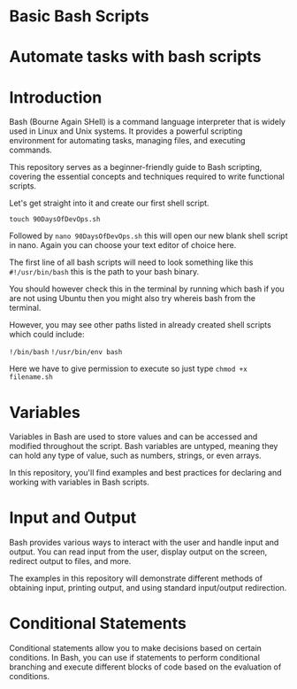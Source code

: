 # Basic Bash Scripts

# Automate tasks with bash scripts

# Introduction
Bash (Bourne Again SHell) is a command language interpreter that is widely used in Linux and Unix systems. It provides a powerful scripting environment for automating tasks, managing files, and executing commands.

This repository serves as a beginner-friendly guide to Bash scripting, covering the essential concepts and techniques required to write functional scripts.


Let's get straight into it and create our first shell script.

```touch 90DaysOfDevOps.sh```

Followed by ```nano 90DaysOfDevOps.sh``` this will open our new blank shell script in nano. Again you can choose your text editor of choice here.

The first line of all bash scripts will need to look something like this ```#!/usr/bin/bash``` this is the path to your bash binary.

You should however check this in the terminal by running which bash if you are not using Ubuntu then you might also try whereis bash from the terminal.

However, you may see other paths listed in already created shell scripts which could include:

```!/bin/bash```
```!/usr/bin/env bash```

Here we have to give permission to execute so just type ``` chmod +x filename.sh ```

# Variables

Variables in Bash are used to store values and can be accessed and modified throughout the script. Bash variables are untyped, meaning they can hold any type of value, such as numbers, strings, or even arrays.

In this repository, you'll find examples and best practices for declaring and working with variables in Bash scripts.

# Input and Output

Bash provides various ways to interact with the user and handle input and output. You can read input from the user, display output on the screen, redirect output to files, and more.

The examples in this repository will demonstrate different methods of obtaining input, printing output, and using standard input/output redirection.

# Conditional Statements

Conditional statements allow you to make decisions based on certain conditions. In Bash, you can use if statements to perform conditional branching and execute different blocks of code based on the evaluation of conditions.

